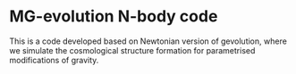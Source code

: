# MG-evolution N-body code 

This is a code developed based on Newtonian version of gevolution, where we simulate the cosmological structure formation for parametrised modifications of gravity.
